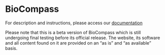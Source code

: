 # BioCompass

For description and instructions, please access our [documentation](http://biocompass.readthedocs.io/en/dev/index.html)

Please note that this is a beta version of BioCompass which is still undergoing final testing before its official release. The website, its software and all content found on it are provided on an “as is” and “as available” basis.
